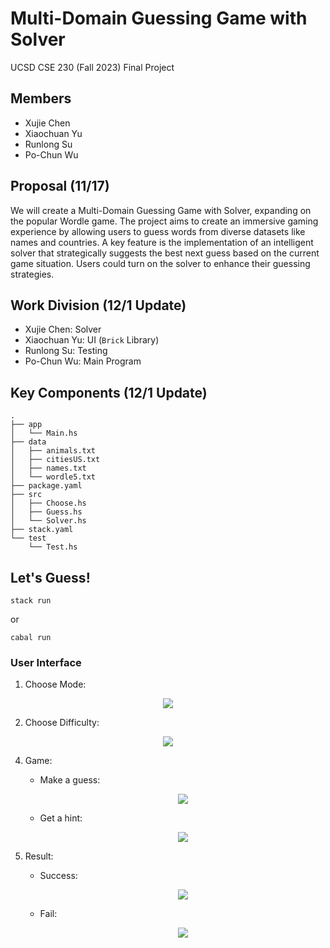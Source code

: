 # Multi-Domain Guessing Game with Solver
UCSD CSE 230 (Fall 2023) Final Project
## Members
- Xujie Chen
- Xiaochuan Yu
- Runlong Su
- Po-Chun Wu
## Proposal (11/17)
We will create a Multi-Domain Guessing Game with Solver, expanding on the popular Wordle game. The project aims to create an immersive gaming experience by allowing users to guess words from diverse datasets like names and countries. A key feature is the implementation of an intelligent solver that strategically suggests the best next guess based on the current game situation. Users could turn on the solver to enhance their guessing strategies.
## Work Division (12/1 Update)
- Xujie Chen: Solver
- Xiaochuan Yu: UI (`Brick` Library)
- Runlong Su: Testing
- Po-Chun Wu: Main Program
## Key Components (12/1 Update)
```
.
├── app
│   └── Main.hs
├── data
│   ├── animals.txt
│   ├── citiesUS.txt
│   ├── names.txt
│   └── wordle5.txt
├── package.yaml
├── src
│   ├── Choose.hs
│   ├── Guess.hs
│   └── Solver.hs
├── stack.yaml
└── test
    └── Test.hs
```
## Let's Guess!
```
stack run
```
or
```
cabal run
```
### User Interface
1. Choose Mode: 
<p align="center">
    <img src="https://github.com/pochunwu/GuessingGame/assets/118617531/6c576f60-f05b-4807-95ac-50eb563485a0" />
</p>

2. Choose Difficulty: 
<p align="center">
    <img src="https://github.com/pochunwu/GuessingGame/assets/118617531/f4d90f94-82a3-43c8-8b1c-b6c46b085b51" />
</p>

4. Game: 
    - Make a guess:
      <p align="center">
        <img src="https://github.com/pochunwu/GuessingGame/assets/118617531/294c46f1-b265-4dc9-a086-d9cf1da31c36" />
      </p>
    - Get a hint:
      <p align="center">
        <img src="https://github.com/pochunwu/GuessingGame/assets/118617531/0ecba279-591c-403c-aafe-5e45e78d0fe8" />
      </p>
    
5. Result:
   - Success:
      <p align="center">
        <img src="https://github.com/pochunwu/GuessingGame/assets/118617531/7413f5b4-f125-4d55-8c8a-c72070023355" />
      </p>
   - Fail:
      <p align="center">
        <img src="https://github.com/pochunwu/GuessingGame/assets/118617531/bfc3b8c3-27dc-4889-b69e-065e165ef037" />
      </p>


